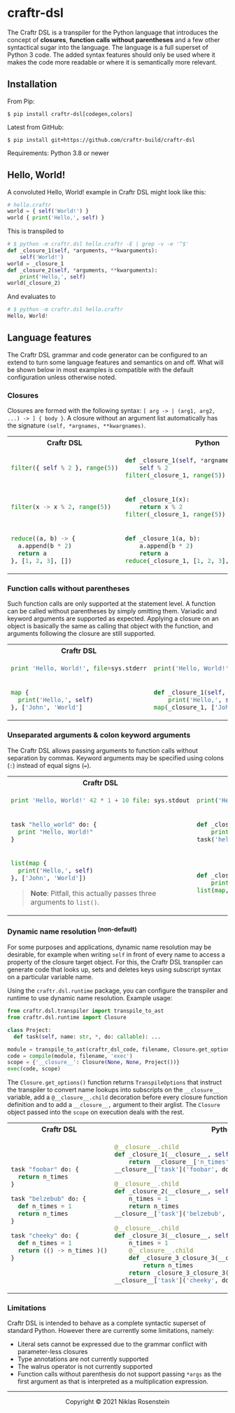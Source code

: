 # craftr-dsl

The Craftr DSL is a transpiler for the Python language that introduces the concept of
**closures**, **function calls without parentheses** and a few other syntactical sugar
into the language. The language is a full superset of Python 3 code. The added syntax
features should only be used where it makes the code more readable or where it is
semantically more relevant.

## Installation

From Pip:

    $ pip install craftr-dsl[codegen,colors]

Latest from GitHub:

    $ pip install git+https://github.com/craftr-build/craftr-dsl

Requirements: Python 3.8 or newer

## Hello, World!

A convoluted Hello, World! example in Craftr DSL might look like this:

```py
# hello.craftr
world = { self('World!') }
world { print('Hello,', self) }
```

This is transpiled to

```py
# $ python -m craftr.dsl hello.craftr -E | grep -v -e '^$'
def _closure_1(self, *arguments, **kwarguments):
    self('World!')
world = _closure_1
def _closure_2(self, *arguments, **kwarguments):
    print('Hello,', self)
world(_closure_2)
```

And evaluates to

```py
# $ python -m craftr.dsl hello.craftr
Hello, World!
```

## Language features

The Craftr DSL grammar and code generator can be configured to an extend to turn some
language features and semantics on and off. What will be shown below in most examples
is compatible with the default configuration unless otherwise noted.

### Closures

Closures are formed with the following syntax: `[ arg -> | (arg1, arg2, ...) -> ] { body }`. A closure without
an argument list automatically has the signature `(self, *argnames, **kwargnames)`.

<table align="center"><tr><th>Craftr DSL</th><th>Python</th></tr>

<tr><td>

```py
filter({ self % 2 }, range(5))
```
</td><td>

```py
def _closure_1(self, *argnames, **kwargnames):
    self % 2
filter(_closure_1, range(5))
```
</td></tr>


<tr><td>

```py
filter(x -> x % 2, range(5))
```
</td><td>

```py
def _closure_1(x):
    return x % 2
filter(_closure_1, range(5))
```
</td></tr>


<tr><td>

```py
reduce((a, b) -> {
  a.append(b * 2)
  return a
}, [1, 2, 3], [])
```
</td><td>

```py
def _closure_1(a, b):
    a.append(b * 2)
    return a
reduce(_closure_1, [1, 2, 3], [])
```
</td></tr>

</table>


### Function calls without parentheses

Such function calls are only supported at the statement level. A function can be called without parentheses by
simply omitting them. Variadic and keyword arguments are supported as expected. Applying a closure on an object
is basically the same as calling that object with the function, and arguments following the closure are still
supported.


<table align="center"><tr><th>Craftr DSL</th><th>Python</th></tr>

<tr><td>

```py
print 'Hello, World!', file=sys.stderr
```
</td><td>

```py
print('Hello, World!', file=sys.stderr)
```
</td></tr>


<tr><td>

```py
map {
  print('Hello,', self)
}, ['John', 'World']
```
</td><td>

```py
def _closure_1(self, *arguments, **kwarguments):
    print('Hello,', self)
map(_closure_1, ['John', 'World'])
```
</td></tr>

</table>


### Unseparated arguments & colon keyword arguments

The Craftr DSL allows passing arguments to function calls without separation by commas.
Keyword arguments may be specified using colons (`:`) instead of equal signs (`=`).

<table>

<tr><th>Craftr DSL</th><th>Python</th></tr>

<tr><td>

```py
print 'Hello, World!' 42 * 1 + 10 file: sys.stdout
```
</td><td>

```py
print('Hello, World!', 42 * 1 + 10, file=sys.stdout)
```
</td></tr>


<tr><td>

```py
task "hello_world" do: {
  print "Hello, World!"
}
```
</td><td>

```py
def _closure_1(self, *arguments, **kwarguments):
    print('Hello, World!')
task('hello_world', do=_closure_1)
```
</td></tr>


<tr><td>

```py
list(map {
  print('Hello,', self)
}, ['John', 'World'])
```

> **Note**: Pitfall, this actually passes three arguments to `list()`.
</td><td>

```py
def _closure_1(self, *arguments, **kwarguments):
    print('Hello,', self)
list(map, _closure_1, ['John', 'World'])
```
</td></tr>

</table>


### Dynamic name resolution <sup>(non-default)</sup>

For some purposes and applications, dynamic name resolution may be desirable, for
example when writing `self` in front of every name to access a property of the closure
target object. For this, the Craftr DSL transpiler can generate code that looks up,
sets and deletes keys using subscript syntax on a particular variable name.

Using the `craftr.dsl.runtime` package, you can configure the transpiler and runtime
to use dynamic name resolution. Example usage:

```py
from craftr.dsl.transpiler import transpile_to_ast
from craftr.dsl.runtime import Closure

class Project:
  def task(self, name: str, *, do: callable): ...

module = transpile_to_ast(craftr_dsl_code, filename, Closure.get_options())
code = compile(module, filename, 'exec')
scope = {'__closure__': Closure(None, None, Project())}
exec(code, scope)
```

The `Closure.get_options()` function returns `TranspileOptions` that instruct the transpiler
to convert name lookups into subscripts on the `__closure__` variable, add a
`@__closure__.child` decoration before every closure function definition and to add a
`__closure__,` argument to their arglist. The `Closure` object passed into the `scope`
on execution deals with the rest.

<table>

<tr><th>Craftr DSL</th><th>Python</th></tr>

<tr><td>

```py
task "foobar" do: {
  return n_times
}

task "belzebub" do: {
  def n_times = 1
  return n_times
}

task "cheeky" do: {
  def n_times = 1
  return (() -> n_times )()
}
```
</td><td>

```py
@__closure__.child
def _closure_1(__closure__, self, *arguments, **kwarguments):
    return __closure__['n_times']
__closure__['task']('foobar', do=_closure_1)

@__closure__.child
def _closure_2(__closure__, self, *arguments, **kwarguments):
    n_times = 1
    return n_times
__closure__['task']('belzebub', do=_closure_2)

@__closure__.child
def _closure_3(__closure__, self, *arguments, **kwarguments):
    n_times = 1
    @__closure__.child
    def _closure_3_closure_3(__closure__):
        return n_times
    return _closure_3_closure_3()
__closure__['task']('cheeky', do=_closure_3)
```

</td></tr>

</table>


### Limitations

Craftr DSL is intended to behave as a complete syntactic superset of standard Python. However there are currently
some limitations, namely:

* Literal sets cannot be expressed due to the grammar conflict with parameter-less closures
* Type annotations are not currently supported
* The walrus operator is not currently supported
* Function calls without parenthesis do not support passing `*args` as the first argument as that is
  interpreted as a multiplication expression.

---

<p align="center">Copyright &copy; 2021 Niklas Rosenstein</p>

